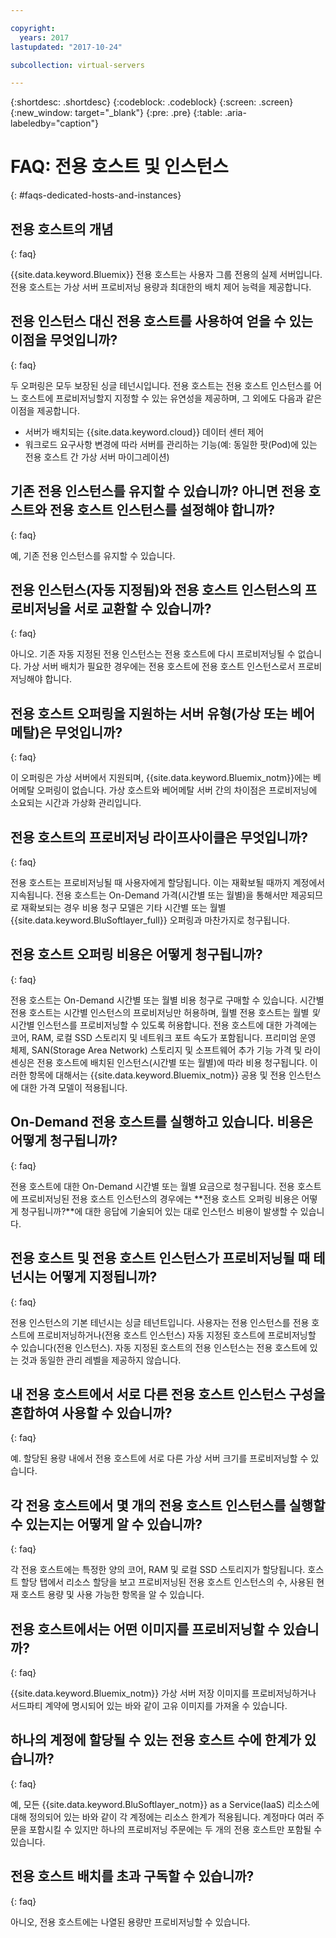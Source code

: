 ```yaml
---

copyright:
  years: 2017
lastupdated: "2017-10-24"

subcollection: virtual-servers

---
```


{:shortdesc: .shortdesc}
{:codeblock: .codeblock}
{:screen: .screen}
{:new_window: target="_blank"}
{:pre: .pre}
{:table: .aria-labeledby="caption"}


# FAQ: 전용 호스트 및 인스턴스
{: #faqs-dedicated-hosts-and-instances}

## 전용 호스트의 개념
{: faq}

{{site.data.keyword.Bluemix}} 전용 호스트는 사용자 그룹 전용의 실제 서버입니다. 전용 호스트는 가상 서버 프로비저닝 용량과 최대한의 배치 제어 능력을 제공합니다.

## 전용 인스턴스 대신 전용 호스트를 사용하여 얻을 수 있는 이점을 무엇입니까?
{: faq}

두 오퍼링은 모두 보장된 싱글 테넌시입니다. 전용 호스트는 전용 호스트 인스턴스를 어느 호스트에 프로비저닝할지 지정할 수 있는 유연성을 제공하며, 그 외에도 다음과 같은 이점을 제공합니다.
   * 서버가 배치되는 {{site.data.keyword.cloud}} 데이터 센터 제어
   * 워크로드 요구사항 변경에 따라 서버를 관리하는 기능(예: 동일한 팟(Pod)에 있는 전용 호스트 간 가상 서버 마이그레이션)

## 기존 전용 인스턴스를 유지할 수 있습니까? 아니면 전용 호스트와 전용 호스트 인스턴스를 설정해야 합니까?
{: faq}

예, 기존 전용 인스턴스를 유지할 수 있습니다.

## 전용 인스턴스(자동 지정됨)와 전용 호스트 인스턴스의 프로비저닝을 서로 교환할 수 있습니까?
{: faq}

아니오. 기존 자동 지정된 전용 인스턴스는 전용 호스트에 다시 프로비저닝될 수 없습니다. 가상 서버 배치가 필요한 경우에는 전용 호스트에 전용 호스트 인스턴스로서 프로비저닝해야 합니다.

## 전용 호스트 오퍼링을 지원하는 서버 유형(가상 또는 베어메탈)은 무엇입니까?
{: faq}

이 오퍼링은 가상 서버에서 지원되며, {{site.data.keyword.Bluemix_notm}}에는 베어메탈 오퍼링이 없습니다. 가상 호스트와 베어메탈 서버 간의 차이점은 프로비저닝에 소요되는 시간과 가상화 관리입니다.

## 전용 호스트의 프로비저닝 라이프사이클은 무엇입니까?
{: faq}

전용 호스트는 프로비저닝될 때 사용자에게 할당됩니다. 이는 재확보될 때까지 계정에서 지속됩니다. 전용 호스트는 On-Demand 가격(시간별 또는 월별)을 통해서만 제공되므로 재확보되는 경우 비용 청구 모델은 기타 시간별 또는 월별 {{site.data.keyword.BluSoftlayer_full}} 오퍼링과 마찬가지로 청구됩니다.

## 전용 호스트 오퍼링 비용은 어떻게 청구됩니까?
{: faq}

전용 호스트는 On-Demand 시간별 또는 월별 비용 청구로 구매할 수 있습니다. 시간별 전용 호스트는 시간별 인스턴스의 프로비저닝만 허용하며, 월별 전용 호스트는 월별 *및* 시간별 인스턴스를 프로비저닝할 수 있도록 허용합니다. 전용 호스트에 대한 가격에는 코어, RAM, 로컬 SSD 스토리지 및 네트워크 포트 속도가 포함됩니다. 프리미엄 운영 체제, SAN(Storage Area Network) 스토리지 및 소프트웨어 추가 기능 가격 및 라이센싱은 전용 호스트에 배치된 인스턴스(시간별 또는 월별)에 따라 비용 청구됩니다. 이러한 항목에 대해서는 {{site.data.keyword.Bluemix_notm}} 공용 및 전용 인스턴스에 대한 가격 모델이 적용됩니다.

## On-Demand 전용 호스트를 실행하고 있습니다. 비용은 어떻게 청구됩니까?
{: faq}

전용 호스트에 대한 On-Demand 시간별 또는 월별 요금으로 청구됩니다. 전용 호스트에 프로비저닝된 전용 호스트 인스턴스의 경우에는 **전용 호스트 오퍼링 비용은 어떻게 청구됩니까?**에 대한 응답에 기술되어 있는 대로 인스턴스 비용이 발생할 수 있습니다.

## 전용 호스트 및 전용 호스트 인스턴스가 프로비저닝될 때 테넌시는 어떻게 지정됩니까?
{: faq}

전용 인스턴스의 기본 테넌시는 싱글 테넌트입니다. 사용자는 전용 인스턴스를 전용 호스트에 프로비저닝하거나(전용 호스트 인스턴스) 자동 지정된 호스트에 프로비저닝할 수 있습니다(전용 인스턴스). 자동 지정된 호스트의 전용 인스턴스는 전용 호스트에 있는 것과 동일한 관리 레벨을 제공하지 않습니다.

## 내 전용 호스트에서 서로 다른 전용 호스트 인스턴스 구성을 혼합하여 사용할 수 있습니까?
{: faq}

예. 할당된 용량 내에서 전용 호스트에 서로 다른 가상 서버 크기를 프로비저닝할 수 있습니다.

## 각 전용 호스트에서 몇 개의 전용 호스트 인스턴스를 실행할 수 있는지는 어떻게 알 수 있습니까?
{: faq}

각 전용 호스트에는 특정한 양의 코어, RAM 및 로컬 SSD 스토리지가 할당됩니다. 호스트 할당 탭에서 리소스 할당을 보고 프로비저닝된 전용 호스트 인스턴스의 수, 사용된 현재 호스트 용량 및 사용 가능한 항목을 알 수 있습니다.

## 전용 호스트에서는 어떤 이미지를 프로비저닝할 수 있습니까?
{: faq}

{{site.data.keyword.Bluemix_notm}} 가상 서버 저장 이미지를 프로비저닝하거나 서드파티 계약에 명시되어 있는 바와 같이 고유 이미지를 가져올 수 있습니다.

## 하나의 계정에 할당될 수 있는 전용 호스트 수에 한계가 있습니까?
{: faq}

예, 모든 {{site.data.keyword.BluSoftlayer_notm}} as a Service(IaaS) 리소스에 대해 정의되어 있는 바와 같이 각 계정에는 리소스 한계가 적용됩니다. 계정마다 여러 주문을 포함시킬 수 있지만 하나의 프로비저닝 주문에는 두 개의 전용 호스트만 포함될 수 있습니다.

## 전용 호스트 배치를 초과 구독할 수 있습니까?
{: faq}

아니오, 전용 호스트에는 나열된 용량만 프로비저닝할 수 있습니다.
